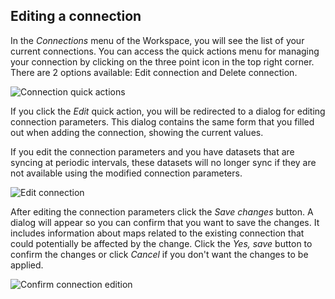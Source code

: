 ## Editing a connection

In the *Connections* menu of the Workspace, you will see the list of your current connections. You can access the quick actions menu for managing your connection by clicking on the three point icon in the top right corner. There are 2 options available: Edit connection and Delete connection.

![Connection quick actions](/img/cloud-native-workspace/connections/connections_quick_actions.png)

If you click the *Edit* quick action, you will be redirected to a dialog for editing connection parameters. This dialog contains the same form that you filled out when adding the connection, showing the current values.

If you edit the connection parameters and you have datasets that are syncing at periodic intervals, these datasets will no longer sync if they are not available using the modified connection parameters.

![Edit connection](/img/cloud-native-workspace/connections/connections_edit.png)

After editing the connection parameters click the *Save changes* button. A dialog will appear so you can confirm that you want to save the changes. It includes information about maps related to the existing connection that could potentially be affected by the change. Click the *Yes, save* button to confirm the changes or click *Cancel* if you don't want the changes to be applied.

![Confirm connection edition](/img/cloud-native-workspace/connections/connections_edit_confirmation.png)
